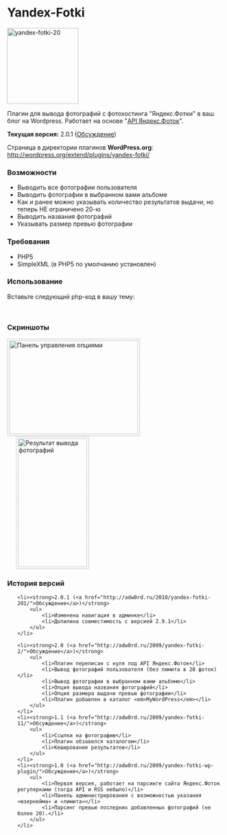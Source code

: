 Yandex-Fotki
============

<a href="http://adw0rd.ru/ext/wp-yandex-fotki/">
<img src="http://adw0rd.ru/media/2009/01/yandexfotki10.png" alt="yandex-fotki-20" title="yandex-fotki-20" width="166" height="177" />
</a>

Плагин для вывода фотографий с фотохостинга "Яндекс.Фотки" в ваш блог на Wordpress.
Работает на основе "<a href="http://api.yandex.ru/fotki/">API Яндекс.Фоток</a>".

<strong>Текущая версия:</strong> 2.0.1 (<a href="http://adw0rd.ru/2010/yandex-fotki-201/">Обсуждение</a>)

Страница в директории плагинов <strong>WordPress.org</strong>: <a href="http://wordpress.org/extend/plugins/yandex-fotki/">http://wordpress.org/extend/plugins/yandex-fotki/</a>

<h3>Возможности</h3>
<ul>
  <li>Выводить все фотографии пользователя</li>
	<li>Выводить фотографии в выбранном вами альбоме</li>
	<li>Как и ранее можно указывать количество результатов выдачи, но теперь НЕ ограничено 20-ю</li>
	<li>Выводить названия фотографий</li>
	<li>Указывать размер превью фотографии</li>
</ul>

<h3>Требования</h3>
<ul>
	<li>PHP5</li>
	<li>SimpleXML (в PHP5 по умолчанию установлен)</li>
</ul>

<h3>Использование</h3>

Вставьте следующий php-код в вашу тему:
<pre>
<?php
    yandexFotki();
?>
</pre>

<h3>Скриншоты</h3>
<a href="http://adw0rd.ru/media/2009/06/wp-yandefotki-2-adminpanel.png"><img src="http://adw0rd.ru/wp-content/uploads/2009/06/wp-yandefotki-2-adminpanel-300x218.png" alt="Панель управления опциями" title="Панель управления опциями" width="300" height="218" class="alignleft size-medium wp-image-3582" style="border: dotted  #c4c4c4 2px;padding:3px;" /></a>
<a href="http://adw0rd.ru/media/2009/06/wp-yandefotki-2-sidebar.png"><img src="http://adw0rd.ru/wp-content/uploads/2009/06/wp-yandefotki-2-sidebar-161x300.png" alt="Результат вывода фотографий" title="Результат вывода фотографий" width="161" height="300" class="alignleft size-medium wp-image-3583" style="border: dotted  #c4c4c4 2px;padding:3px;margin-left:20px;" /></a>

<br clear="all" />

<h3>История версий</h3>
<ul style="list-style-type:none">

	<li><strong>2.0.1 (<a href="http://adw0rd.ru/2010/yandex-fotki-201/">Обсуждение</a>)</strong>
		<ul>
			<li>Изменена навигация в админке</li>
			<li>Допилина совместимость с версией 2.9.1</li>
		</ul>
	</li>

	<li><strong>2.0 (<a href="http://adw0rd.ru/2009/yandex-fotki-2/">Обсуждение</a>)</strong>
		<ul>
			<li>Плагин переписан с нуля под API Яндекс.Фоток</li>
			<li>Вывод фотографий пользователя (без лимита в 20 фоток)</li>
			<li>Вывод фотографии в выбранном вами альбоме</li>
			<li>Опция вывода названия фотографий</li>
			<li>Опция размера выдачи превью фотографии</li>
			<li>Плагин добавлен в каталог <em>MyWordPress</em></li>
		</ul>
	</li>
	<li><strong>1.1 (<a href="http://adw0rd.ru/2009/yandex-fotki-11/">Обсуждение</a>)</strong>
		<ul>
			<li>Ссылки на фотографию</li>
			<li>Плагин обзавелся каталогом</li>
			<li>Кеширование результатов</li>
		</ul>
	</li>
	<li><strong>1.0 (<a href="http://adw0rd.ru/2009/yandex-fotki-wp-plugin/">Обсуждение</a>)</strong>
		<ul>
			<li>Первая версия, работает на парсинге сайта Яндекс.Фоток регулярками (тогда API и RSS небыло)</li>
			<li>Панель администрирования с возможностью указания «юзернейма» и «лимита»</li>
			<li>Парсинг превью последних добавленных фотографий (не более 20).</li>
		</ul>
	</li>
</ul>

